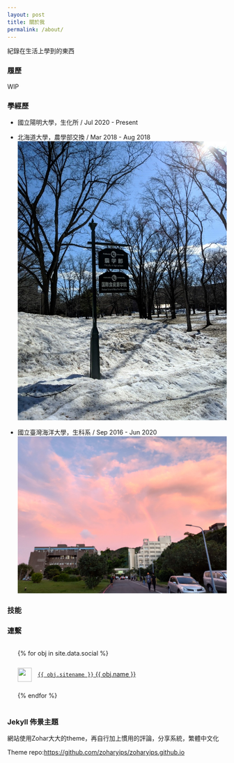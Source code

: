 ```yaml
---
layout: post
title: 關於我
permalink: /about/
---
```


紀錄在生活上學到的東西

### 履歷
WIP

### 學經歷

* 國立陽明大學，生化所 / Jul 2020 - Present
  
* 北海道大學，農學部交換 / Mar 2018 - Aug 2018
 <br><img src="/attachments/about/hokudai.jpg" alt="hokudai" class="about-img" />
* 國立臺灣海洋大學，生科系 / Sep 2016 - Jun 2020
 <br><img src="/attachments/about/ntou.jpg" alt="ntou" class="about-img" />
### 技能

<!-- ### 技能樹 -->

<!-- <div>
<ul style="list-style-type: none;">
    {% for skill in site.data.skills %}
      <li>
        <h4>{{ skill.name }}</h4>
        <div class="btn-inline">
          {% for keyword in skill.keywords %}
            <button class="btn btn-outline" type="button">{{ keyword }}</button>
          {% endfor %}
        </div>
      </li>
    {% endfor %}
 </ul>
</div> -->

### 連繫

<div>
  <ul style="line-height: 3rem;list-style-type: none;">
    {% for obj in site.data.social %}
    <li>
      <img width="32" height="32" style="margin-right:0.375rem;vertical-align: middle;" src="{{ obj.svg }}"/>&nbsp;
      <a href="{{ obj.url }}" title="{{ obj.title }}" style="white-space:pre"><code>{{ obj.sitename }}</code> {{ obj.name }}</a>
    </li>
    {% endfor %}
  </ul>
</div>

### Jekyll 佈景主題

網站使用Zohar大大的theme，再自行加上慣用的評論，分享系統，繁體中文化

Theme repo:<https://github.com/zoharyips/zoharyips.github.io>



